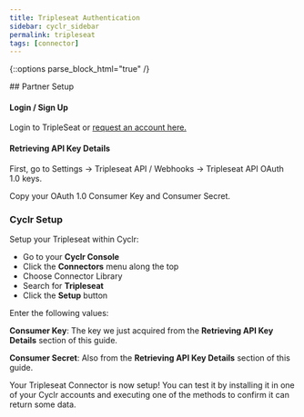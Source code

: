 ```yaml
---
title: Tripleseat Authentication
sidebar: cyclr_sidebar
permalink: tripleseat
tags: [connector]
---
```

{::options parse_block_html="true" /}
<section class="card py-5 my-5">
## Partner Setup

#### Login / Sign Up

Login to TripleSeat or [request an account here.](https://tripleseat.com/)

#### Retrieving API Key Details

First, go to Settings -> Tripleseat API / Webhooks -> Tripleseat API OAuth 1.0 keys.

Copy your OAuth 1.0 Consumer Key and Consumer Secret.

### Cyclr Setup

Setup your Tripleseat within Cyclr:

- Go to your **Cyclr Console**
- Click the **Connectors** menu along the top
- Choose Connector Library
- Search for **Tripleseat**
- Click the **Setup** button

Enter the following values:

**Consumer Key**: The key we just acquired from the **Retrieving API Key Details** section of this guide.

**Consumer Secret**: Also from the **Retrieving API Key Details** section of this guide.

Your Tripleseat Connector is now setup! You can test it by installing it in one of your Cyclr accounts and executing one of the methods to confirm it can return some data.

</section>
